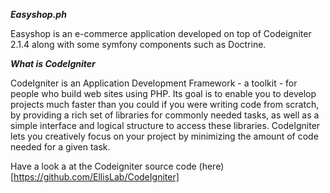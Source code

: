 
***Easyshop.ph***


Easyshop is an e-commerce application developed on top of Codeigniter 2.1.4 along with some symfony components such as Doctrine.




***What is CodeIgniter***

CodeIgniter is an Application Development Framework - a toolkit - for people
who build web sites using PHP. Its goal is to enable you to develop projects
much faster than you could if you were writing code from scratch, by providing
a rich set of libraries for commonly needed tasks, as well as a simple
interface and logical structure to access these libraries. CodeIgniter lets
you creatively focus on your project by minimizing the amount of code needed
for a given task.


Have a look a at the Codeigniter source code (here) [https://github.com/EllisLab/CodeIgniter]
